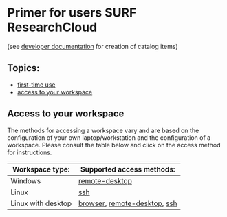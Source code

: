 # Primer for users SURF ResearchCloud
(see [developer documentation](index.md) for creation of catalog items)   

## Topics:
- [first-time use](primer/first-time-use.md)
- [access to your workspace](#Access-to-your-workspace)

## Access to your workspace
The methods for accessing a workspace vary and are based on 
the configuration of your own laptop/workstation and the
configuration of a workspace. Please consult the table below
and click on the access method for instructions.

| Workspace type:     | Supported access methods: |
| ------------------- | --------------- |
| Windows             | [remote-desktop](primer/access-rdp.md)  |
| Linux               | [ssh](primer/access-ssh.md)             |
| Linux with desktop  | [browser](primer/access-browser.md), [remote-desktop](primer/access-rdp.md), [ssh](primer/access-ssh.md) |




